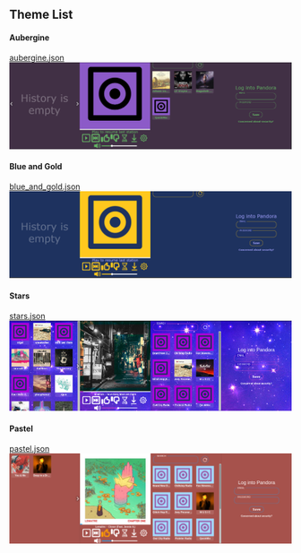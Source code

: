 ## Theme List
#### Aubergine
<a href="themes/aubergine/aubergine.json" download="aubergine.json">aubergine.json</a>
<img src="themes/aubergine/aubergine.png" />

#### Blue and Gold
<a href="themes/blue_and_gold/blue_and_gold.json" download="blue_and_gold.json">blue_and_gold.json</a>
<img src="themes/blue_and_gold/blue_and_gold.png" />

#### Stars
<a href="themes/stars/stars.json" download="stars.json">stars.json</a>
<img src="themes/stars/stars.png" />

#### Pastel
<a href="themes/pastel/pastel.json" download="pastel.json">pastel.json</a>
<img src="themes/pastel/pastel.png" />
